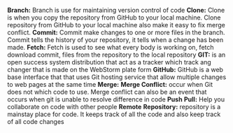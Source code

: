 
**Branch:** Branch is use for maintaining version control of code
**Clone:** Clone is when you copy the repository from GitHub to your local machine. Clone repository from GitHub to your local machine also make it easy to fix merge conflict.
**Commit:** Commit make changes to one or more files in the branch. Commit tells the history of your repository, it tells when a change has been made.
**Fetch:** Fetch is used to see what every body is working on, fetch download commit, files from the repository to the local repository
**GIT:** is an open success system distribution that act as a tracker which track ang changer that is made on the WebStorm plate form
**GitHub:** GitHub is a web base interface that that uses Git hosting service that allow multiple changes to web pages at the same time
**Merge:**
**Merge Conflict:** occur when Git does not which code to use. Merge conflict can also be an event that occurs when git is unable to resolve difference in code
**Push**
**Pull:**  Help you collaborate on code with other people
**Remote**
**Repository:** repository is a mainstay place for code. It keeps track of all the code and also keep track of all code changes


